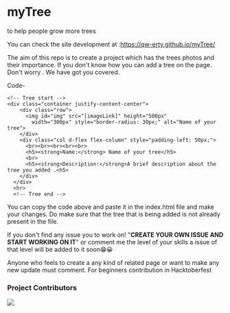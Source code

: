 # myTree
to help people grow more trees

You can check the site development at :https://qw-erty.github.io/myTree/

The aim of this repo is to create a project which has the trees photos and their importance.
If you don't know how you can add a tree on the page. Don't worry . We have got you covered.

Code-
```
<!-- Tree start -->
<div class="container justify-content-center">
    <div class="row">
      <img id="img" src="[imageLink]" height="500px"
        width="300px" style="border-radius: 30px;" alt="Name of your tree">
    </div>
    <div class="col d-flex flex-column" style="padding-left: 50px;">
      <br><br><br><br><br>
      <h5><strong>Name:</strong> Name of your tree</h5>
      <br>
      <h5><strong>Description:</strong>A brief description about the tree you added .<h5>
    </div>
  </div>
  <hr>
  <!-- Tree end -->
```
You can copy the code above and paste it in the index.html file and make your changes.
Do make sure that the tree that is being added is not already present in the file.

If you don't find any issue you to work on! "**CREATE YOUR OWN ISSUE AND START WORKING ON IT**" or comment me the level of your skills a issue of that level will be added to it soon😁😀

Anyone who feels to create a any kind of related page or want to make any new update must comment.
For beginners contribution in Hacktoberfest

### Project Contributors

<a href="https://github.com/qw-erty/myTree/graphs/contributors">
  <img src="https://contrib.rocks/image?repo=qw-erty/myTree" />
</a>
